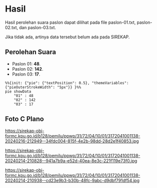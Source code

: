 # Hasil

Hasil perolehan suara paslon dapat dilihat pada file paslon-01.txt, paslon-02.txt, dan paslon-03.txt.

Jika tidak ada, artinya data tersebut belum ada pada SIREKAP.

## Perolehan Suara

 * Paslon 01: **48**.
 * Paslon 02: **142**.
 * Paslon 03: **17**.

```mermaid
%%{init: {"pie": {"textPosition": 0.5}, "themeVariables": {"pieOuterStrokeWidth": "5px"}} }%%
pie showData
    "01" : 48
    "02" : 142
    "03" : 17
```
## Foto C Plano

https://sirekap-obj-formc.kpu.go.id/b128/pemilu/ppwp/31/72/04/10/01/3172041001138-20240216-212949--34fdc004-815f-4e2b-98dd-28d2e1f40853.jpg

https://sirekap-obj-formc.kpu.go.id/b128/pemilu/ppwp/31/72/04/10/01/3172041001138-20240214-210828--941a7b9a-e52d-40ea-8e3c-221f119e73f0.jpg

https://sirekap-obj-formc.kpu.go.id/b128/pemilu/ppwp/31/72/04/10/01/3172041001138-20240214-210938--cd23e9b3-b30b-48fc-9abc-d9dbf791df54.jpg
